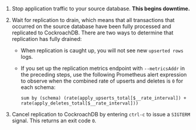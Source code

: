 1. Stop application traffic to your source database. **This begins downtime.**

1. Wait for replication to drain, which means that all transactions that occurred on the source database have been fully processed and replicated to CockroachDB. There are two ways to determine that replication has fully drained:
	- When replication is caught up, you will not see new `upserted rows` logs.
	- If you set up the replication metrics endpoint with `--metricsAddr` in the preceding steps, use the following Prometheus alert expression to observe when the combined rate of upserts and deletes is `0` for each schema:

		~~~
		sum by (schema) (rate(apply_upserts_total[$__rate_interval]) + rate(apply_deletes_total[$__rate_interval]))
		~~~

1. Cancel replication to CockroachDB by entering `ctrl-c` to issue a `SIGTERM` signal. This returns an exit code `0`.